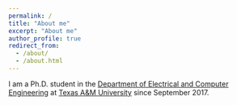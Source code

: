 ```yaml
---
permalink: /
title: "About me"
excerpt: "About me"
author_profile: true
redirect_from: 
  - /about/
  - /about.html
---
```

I am a Ph.D. student in the [Department of Electrical and Computer Engineering](https://engineering.tamu.edu/electrical/index.html) at [Texas A&M University](https://www.tamu.edu) since September 2017.

